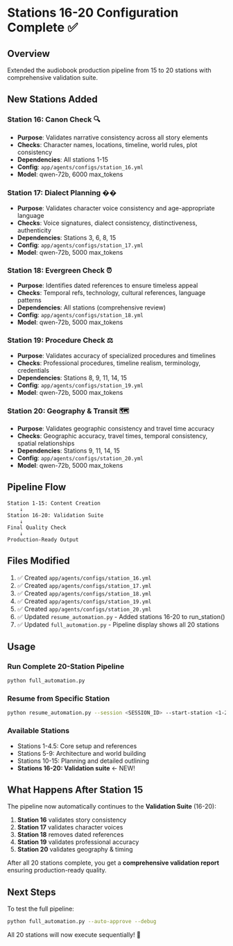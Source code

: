 # Stations 16-20 Configuration Complete ✅

## Overview
Extended the audiobook production pipeline from 15 to 20 stations with comprehensive validation suite.

## New Stations Added

### **Station 16: Canon Check** 🔍
- **Purpose**: Validates narrative consistency across all story elements
- **Checks**: Character names, locations, timeline, world rules, plot consistency
- **Dependencies**: All stations 1-15
- **Config**: `app/agents/configs/station_16.yml`
- **Model**: qwen-72b, 6000 max_tokens

### **Station 17: Dialect Planning** ��️
- **Purpose**: Validates character voice consistency and age-appropriate language
- **Checks**: Voice signatures, dialect consistency, distinctiveness, authenticity
- **Dependencies**: Stations 3, 6, 8, 15
- **Config**: `app/agents/configs/station_17.yml`
- **Model**: qwen-72b, 5000 max_tokens

### **Station 18: Evergreen Check** ⏰
- **Purpose**: Identifies dated references to ensure timeless appeal
- **Checks**: Temporal refs, technology, cultural references, language patterns
- **Dependencies**: All stations (comprehensive review)
- **Config**: `app/agents/configs/station_18.yml`
- **Model**: qwen-72b, 5000 max_tokens

### **Station 19: Procedure Check** ⚖️
- **Purpose**: Validates accuracy of specialized procedures and timelines
- **Checks**: Professional procedures, timeline realism, terminology, credentials
- **Dependencies**: Stations 8, 9, 11, 14, 15
- **Config**: `app/agents/configs/station_19.yml`
- **Model**: qwen-72b, 5000 max_tokens

### **Station 20: Geography & Transit** 🗺️
- **Purpose**: Validates geographic consistency and travel time accuracy
- **Checks**: Geographic accuracy, travel times, temporal consistency, spatial relationships
- **Dependencies**: Stations 9, 11, 14, 15
- **Config**: `app/agents/configs/station_20.yml`
- **Model**: qwen-72b, 5000 max_tokens

## Pipeline Flow

```
Station 1-15: Content Creation
    ↓
Station 16-20: Validation Suite
    ↓
Final Quality Check
    ↓
Production-Ready Output
```

## Files Modified

1. ✅ Created `app/agents/configs/station_16.yml`
2. ✅ Created `app/agents/configs/station_17.yml`
3. ✅ Created `app/agents/configs/station_18.yml`
4. ✅ Created `app/agents/configs/station_19.yml`
5. ✅ Created `app/agents/configs/station_20.yml`
6. ✅ Updated `resume_automation.py` - Added stations 16-20 to run_station()
7. ✅ Updated `full_automation.py` - Pipeline display shows all 20 stations

## Usage

### Run Complete 20-Station Pipeline
```bash
python full_automation.py
```

### Resume from Specific Station
```bash
python resume_automation.py --session <SESSION_ID> --start-station <1-20>
```

### Available Stations
- Stations 1-4.5: Core setup and references
- Stations 5-9: Architecture and world building
- Stations 10-15: Planning and detailed outlining
- **Stations 16-20: Validation suite** ← NEW!

## What Happens After Station 15

The pipeline now automatically continues to the **Validation Suite** (16-20):

1. **Station 16** validates story consistency
2. **Station 17** validates character voices
3. **Station 18** removes dated references
4. **Station 19** validates professional accuracy
5. **Station 20** validates geography & timing

After all 20 stations complete, you get a **comprehensive validation report** ensuring production-ready quality.

## Next Steps

To test the full pipeline:
```bash
python full_automation.py --auto-approve --debug
```

All 20 stations will now execute sequentially! 🎉
